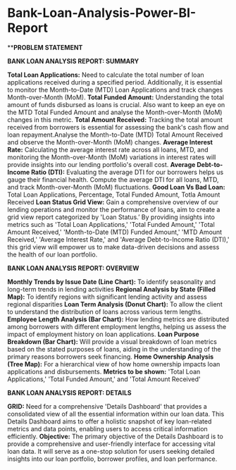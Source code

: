 # Bank-Loan-Analysis-Power-BI-Report

****PROBLEM STATEMENT**

**BANK LOAN ANALYSIS REPORT: SUMMARY**

**Total Loan Applications:** Need to calculate the total number of loan applications received during a specified period. Additionally, it is essential to monitor the Month-to-Date (MTD) Loan Applications and track changes Month-over-Month (MoM).
**Total Funded Amount:** Understanding the total amount of funds disbursed as loans is crucial. Also want to keep an eye on the MTD Total Funded Amount and analyse the Month-over-Month (MoM) changes in this metric.
**Total Amount Received:** Tracking the total amount received from borrowers is essential for assessing the bank's cash flow and loan repayment.Analyse the Month-to-Date (MTD) Total Amount Received and observe the Month-over-Month (MoM) changes.
**Average Interest Rate:** Calculating the average interest rate across all loans, MTD, and monitoring the Month-over-Month (MoM) variations in interest rates will provide insights into our lending portfolio's overall cost.
**Average Debt-to-Income Ratio (DTI):** Evaluating the average DTI for our borrowers helps us gauge their financial health. Compute the average DTI for all loans, MTD, and track Month-over-Month (MoM) fluctuations.
**Good Loan Vs Bad Loan:** Total Loan Applications, Percentage, Total Funded Amount, Totla Amount Received
**Loan Status Grid View:** Gain a comprehensive overview of our lending operations and monitor the performance of loans, aim to create a grid view report categorized by 'Loan Status.’ By providing insights into metrics such as 'Total Loan Applications,' 'Total Funded Amount,' 'Total Amount Received,' 'Month-to-Date (MTD) Funded Amount,' 'MTD Amount Received,' 'Average Interest Rate,' and 'Average Debt-to-Income Ratio (DTI),' this grid view will empower us to make data-driven decisions and assess the health of our loan portfolio.

**BANK LOAN ANALYSIS REPORT: OVERVIEW**

**Monthly Trends by Issue Date (Line Chart):**  To identify seasonality and long-term trends in lending activities
**Regional Analysis by State (Filled Map):** To identify regions with significant lending activity and assess regional disparities
**Loan Term Analysis (Donut Chart):** To allow the client to understand the distribution of loans across various term lengths.
**Employee Length Analysis (Bar Chart):** How lending metrics are distributed among borrowers with different employment lengths, helping us assess the impact of employment history on loan applications.
**Loan Purpose Breakdown (Bar Chart):** Will provide a visual breakdown of loan metrics based on the stated purposes of loans, aiding in the understanding of the primary reasons borrowers seek financing.
**Home Ownership Analysis (Tree Map):** For a hierarchical view of how home ownership impacts loan applications and disbursements.
**Metrics to be shown:** 'Total Loan Applications,' 'Total Funded Amount,' and 'Total Amount Received'

**BANK LOAN ANALYSIS REPORT: DETAILS**

**GRID:** 
Need for a comprehensive 'Details Dashboard' that provides a consolidated view of all the essential information within our loan data. This Details Dashboard aims to offer a holistic snapshot of key loan-related metrics and data points, enabling users to access critical information efficiently.
**Objective:**
The primary objective of the Details Dashboard is to provide a comprehensive and user-friendly interface for accessing vital loan data. It will serve as a one-stop solution for users seeking detailed insights into our loan portfolio, borrower profiles, and loan performance.

